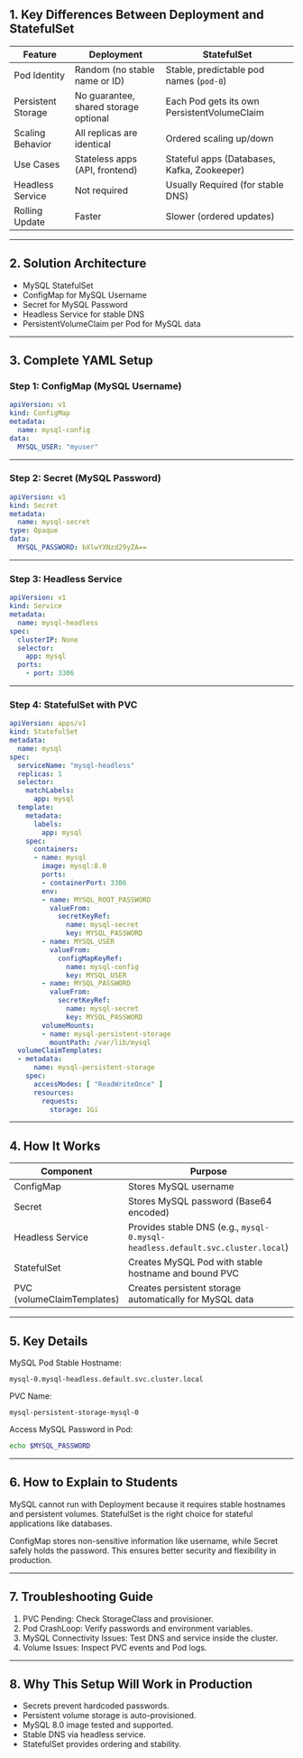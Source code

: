 ## 1. Key Differences Between Deployment and StatefulSet

| Feature            | Deployment                            | StatefulSet                                 |
| ------------------ | ------------------------------------- | ------------------------------------------- |
| Pod Identity       | Random (no stable name or ID)         | Stable, predictable pod names (`pod-0`)     |
| Persistent Storage | No guarantee, shared storage optional | Each Pod gets its own PersistentVolumeClaim |
| Scaling Behavior   | All replicas are identical            | Ordered scaling up/down                     |
| Use Cases          | Stateless apps (API, frontend)        | Stateful apps (Databases, Kafka, Zookeeper) |
| Headless Service   | Not required                          | Usually Required (for stable DNS)           |
| Rolling Update     | Faster                                | Slower (ordered updates)                    |

---

## 2. Solution Architecture

* MySQL StatefulSet
* ConfigMap for MySQL Username
* Secret for MySQL Password
* Headless Service for stable DNS
* PersistentVolumeClaim per Pod for MySQL data

---

## 3. Complete YAML Setup

### Step 1: ConfigMap (MySQL Username)

```yaml
apiVersion: v1
kind: ConfigMap
metadata:
  name: mysql-config
data:
  MYSQL_USER: "myuser"
```

---

### Step 2: Secret (MySQL Password)

```yaml
apiVersion: v1
kind: Secret
metadata:
  name: mysql-secret
type: Opaque
data:
  MYSQL_PASSWORD: bXlwYXNzd29yZA==
```

---

### Step 3: Headless Service

```yaml
apiVersion: v1
kind: Service
metadata:
  name: mysql-headless
spec:
  clusterIP: None
  selector:
    app: mysql
  ports:
    - port: 3306
```

---

### Step 4: StatefulSet with PVC

```yaml
apiVersion: apps/v1
kind: StatefulSet
metadata:
  name: mysql
spec:
  serviceName: "mysql-headless"
  replicas: 1
  selector:
    matchLabels:
      app: mysql
  template:
    metadata:
      labels:
        app: mysql
    spec:
      containers:
      - name: mysql
        image: mysql:8.0
        ports:
        - containerPort: 3306
        env:
        - name: MYSQL_ROOT_PASSWORD
          valueFrom:
            secretKeyRef:
              name: mysql-secret
              key: MYSQL_PASSWORD
        - name: MYSQL_USER
          valueFrom:
            configMapKeyRef:
              name: mysql-config
              key: MYSQL_USER
        - name: MYSQL_PASSWORD
          valueFrom:
            secretKeyRef:
              name: mysql-secret
              key: MYSQL_PASSWORD
        volumeMounts:
        - name: mysql-persistent-storage
          mountPath: /var/lib/mysql
  volumeClaimTemplates:
  - metadata:
      name: mysql-persistent-storage
    spec:
      accessModes: [ "ReadWriteOnce" ]
      resources:
        requests:
          storage: 1Gi
```

---

## 4. How It Works

| Component                  | Purpose                                                                        |
| -------------------------- | ------------------------------------------------------------------------------ |
| ConfigMap                  | Stores MySQL username                                                          |
| Secret                     | Stores MySQL password (Base64 encoded)                                         |
| Headless Service           | Provides stable DNS (e.g., `mysql-0.mysql-headless.default.svc.cluster.local`) |
| StatefulSet                | Creates MySQL Pod with stable hostname and bound PVC                           |
| PVC (volumeClaimTemplates) | Creates persistent storage automatically for MySQL data                        |

---

## 5. Key Details

MySQL Pod Stable Hostname:

```
mysql-0.mysql-headless.default.svc.cluster.local
```

PVC Name:

```
mysql-persistent-storage-mysql-0
```

Access MySQL Password in Pod:

```bash
echo $MYSQL_PASSWORD
```

---

## 6. How to Explain to Students

MySQL cannot run with Deployment because it requires stable hostnames and persistent volumes.
StatefulSet is the right choice for stateful applications like databases.

ConfigMap stores non-sensitive information like username, while Secret safely holds the password.
This ensures better security and flexibility in production.

---

## 7. Troubleshooting Guide

1. PVC Pending: Check StorageClass and provisioner.
2. Pod CrashLoop: Verify passwords and environment variables.
3. MySQL Connectivity Issues: Test DNS and service inside the cluster.
4. Volume Issues: Inspect PVC events and Pod logs.

---

## 8. Why This Setup Will Work in Production

* Secrets prevent hardcoded passwords.
* Persistent volume storage is auto-provisioned.
* MySQL 8.0 image tested and supported.
* Stable DNS via headless service.
* StatefulSet provides ordering and stability.


